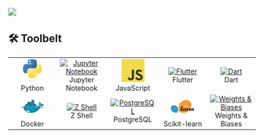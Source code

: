 ![](https://github-readme-stats.vercel.app/api/wakatime?username=datablets&bg_color=ffffff&title_color=d7b037&icon_color=2F855A&text_color=2b9c8e&custom_title=My%207-Day%20Stats&layout=compact)

<!-- <figure><embed src="https://wakatime.com/share/@datablets/b7dae1e2-24a4-4d95-a21d-679c79db7894.svg"></embed></figure>

<figure><embed src="https://wakatime.com/share/@datablets/89c4b865-4aaf-48df-8d80-74e3ef123bd5.svg"></embed></figure> -->

<h2 align="left" id="datablets">🛠️ Toolbelt</h2>

<table>
  <tr>
<!--     <td align="center" width="96">
      <a href="#datablets">
        <img src="./img/csharp-original.svg" width="48" height="48" alt="C#" />
      </a>
      <br>C#&nbsp;(Core)
    </td> -->
    <td align="center" width="96">
      <a href="#datablets">
        <img src="./img/python-original.svg" width="48" height="48" alt="Python" />
      </a>
      <br>Python
    </td>
<!--     <td align="center" width="96">
      <a href="#datablets">
        <img src="./img/go-flat.svg" width="48" height="48" alt="Golang" />
      </a>
      <br>Go
    </td> -->
    <td align="center" width="96">
      <a href="#datablets">
        <img src="https://upload.wikimedia.org/wikipedia/commons/thumb/3/38/Jupyter_logo.svg/1200px-Jupyter_logo.svg.png" width="48" height="48" alt="Jupyter Notebook" />
      </a>
      <br>Jupyter Notebook
    </td>
<!--     <td align="center" width="96">
      <a href="#datablets">
        <img src="./img/typescript-original.svg" width="48" height="48" alt="TypeScript" />
      </a>
      <br>TypeScript
    </td> -->
    <td align="center" width="96">
      <a href="#datablets">
        <img src="./img/javascript-original.svg" width="48" height="48" alt="JavaScript" />
      </a>
      <br>JavaScript
    </td>
    <td align="center"  width="96">
      <a href="#datablets">
        <img src="https://cdnlogo.com/logos/f/30/flutter.svg" width="48" height="48" alt="Flutter" />
      </a>
      <br>Flutter
    </td>
        <td align="center"  width="96">
      <a href="#datablets">
        <img src="https://upload.wikimedia.org/wikipedia/commons/7/7e/Dart-logo.png" width="48" height="48" alt="Dart" />
      </a>
      <br>Dart
    </td>
<!--     <td align="center" width="96">
      <a href="#datablets" >
        <img src="./img/react-original.svg" width="48" height="48" alt="React" />
      </a>
      <br>React
    </td> -->
<!--     <td align="center" width="96">
      <a href="#datablets">
        <img src="./img/bootstrap-plain.svg" width="48" height="48" alt="Bootstrap" />
      </a>
      <br>Bootstrap
    </td> -->
<!--     <td align="center" width="96">
      <a href="#datablets">
        <img src="./img/sass-original.svg" width="48" height="48" alt="Sass" />
      </a>
      <br>Sass
    </td> -->
  </tr>
  <tr>
    <td align="center" width="96"> 
      <a href="#datablets" >
        <img src="./img/docker-original.svg" width="48" height="48" alt="Docker" />
      </a>
      <br>Docker
    </td>
<!--     <td align="center" width="96">
      <a href="#datablets" >
        <img src="https://raw.githubusercontent.com/cncf/artwork/master/projects/kubernetes/icon/color/kubernetes-icon-color.svg" width="48" height="48" alt="Kubernetes" />
      </a>
      <br>Kubernetes
    </td> -->
    <td align="center" width="96">
      <a href="#datablets">
        <img src="https://www.jsmtech.org/media/92/zsh.png" width="48" height="48" alt="Z Shell" />
      </a>
      <br>Z Shell
    </td>
    <td align="center"  width="96">
      <a href="#datablets">
        <img src="https://upload.wikimedia.org/wikipedia/commons/2/29/Postgresql_elephant.svg" width="48" height="48" alt="PostgreSQL" />
      </a>
      <br>PostgreSQL
    </td>
    <td align="center" width="96">
      <a href="#datablets" >
        <img src="./img/sklearn-sq.png" width="48" height="48" alt="Scikit-learn" />
      </a>
      <br>Scikit-learn
    </td>
<!--     <td align="center" width="96">
      <a href="#datablets" >
        <img src="https://upload.wikimedia.org/wikipedia/commons/thumb/2/2d/Tensorflow_logo.svg/1200px-Tensorflow_logo.svg.png" width="48" height="48" alt="TensorFlow" />
      </a>
      <br>TensorFlow
    </td> -->
    <td align="center" width="96">
      <a href="#datablets" >
        <img src="https://gblobscdn.gitbook.com/spaces%2F-Lqya5RvLedGEWPhtkjU%2Favatar.png" width="48" height="48" alt="Weights & Biases" />
      </a>
      <br>Weights & Biases
    </td>
  </tr>
</table>
